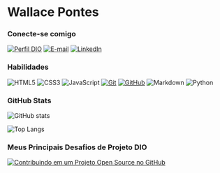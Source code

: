 # Wallace Pontes

### Conecte-se comigo

[![Perfil DIO](https://img.shields.io/badge/Meu%20Perfil%20na%20DIO-282a36?style=for-the-badge)](https://www.dio.me/users/wallacepnts)
[![E-mail](https://img.shields.io/badge/Email-282a36?style=for-the-badge&logo=gmail&logoColor=fff)](mailto:wallacepnts@gmail.com)
[![LinkedIn](https://img.shields.io/badge/Linkedin-282a36?style=for-the-badge&logo=Linkedin)](https://www.linkedin.com/in/wallacepnts/)

### Habilidades

![HTML5](https://img.shields.io/badge/HTML-282a36?style=for-the-badge&logo=html5&logoColor=fff)
![CSS3](https://img.shields.io/badge/CSS3-282a36?style=for-the-badge&logo=css3&logoColor=fff)
![JavaScript](https://img.shields.io/badge/JavaScript-282a36?style=for-the-badge&logo=javascript&logoColor=fff)
[![Git](https://img.shields.io/badge/Git-282a36?style=for-the-badge&logo=git&logoColor=fff)](https://git-scm.com/doc)
[![GitHub](https://img.shields.io/badge/GitHub-282a36?style=for-the-badge&logo=github)](https://docs.github.com/)
![Markdown](https://img.shields.io/badge/Markdown-282a36?style=for-the-badge&logo=markdown)
![Python](https://img.shields.io/badge/python-282a36?style=for-the-badge&logo=python&logoColor=fff)

### GitHub Stats

![GitHub stats](https://github-readme-stats.vercel.app/api?username=wallacepnts&show_icons=true&rank_icon=github&theme=dracula&locale=pt-br)

![Top Langs](https://github-readme-stats-git-masterrstaa-rickstaa.vercel.app/api/top-langs/?username=wallacepnts&theme=dracula&locale=pt-br)

### Meus Principais Desafios de Projeto DIO

[![Contribuindo em um Projeto Open Source no GitHub](https://github-readme-stats.vercel.app/api/pin/?username=wallacepnts&repo=dio-lab-open-source&theme=dracula&locale=pt-br)](https://github.com/wallacepnts/dio-lab-open-source)
